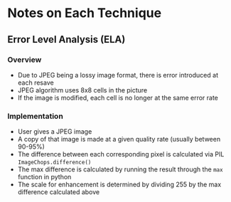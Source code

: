 # Notes on Each Technique

## Error Level Analysis (ELA)
### Overview
- Due to JPEG being a lossy image format, there is error introduced at each resave
- JPEG algorithm uses 8x8 cells in the picture
- If the image is modified, each cell is no longer at the same error rate
### Implementation 
- User gives a JPEG image
- A copy of that image is made at a given quality rate (usually between 90-95%)
- The difference between each corresponding pixel is calculated via PIL `ImageChops.difference()`
- The max difference is calculated by running the result through the `max` function in python
- The scale for enhancement is determined by dividing 255 by the max difference calculated above
